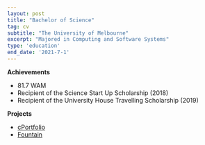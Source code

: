 ```yaml
---
layout: post
title: "Bachelor of Science"
tag: cv
subtitle: "The University of Melbourne"
excerpt: "Majored in Computing and Software Systems"
type: 'education'
end_date: '2021-7-1'
---
```

**Achievements**
- 81.7 WAM
- Recipient of the Science Start Up Scholarship (2018)
- Recipient of the University House Travelling Scholarship (2019)  
  
**Projects**
-  [cPortfolio](/2020/10/30/cportfolio.html)
-  [Fountain](/2021/04/16/fountain.html)

